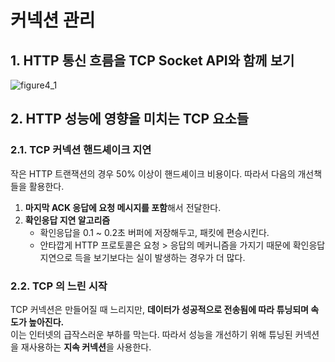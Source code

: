 # 커넥션 관리

## 1. HTTP 통신 흐름을 TCP Socket API와 함께 보기

![figure4_1](https://user-images.githubusercontent.com/47515936/79689790-fc1f4d00-8291-11ea-94e5-ed4ae1e1d051.png)

## 2. HTTP 성능에 영향을 미치는 TCP 요소들

### 2.1. TCP 커넥션 핸드셰이크 지연

작은 HTTP 트랜잭션의 경우 50% 이상이 핸드셰이크 비용이다. 따라서 다음의 개선책들을 활용한다.

1. **마지막 ACK 응답에 요청 메시지를 포함**해서 전달한다.
2. **확인응답 지연 알고리즘**
    - 확인응답을 0.1 ~ 0.2초 버퍼에 저장해두고, 패킷에 편승시킨다.
    - 안타깝게 HTTP 프로토콜은 요청 > 응답의 메커니즘을 가지기 때문에 확인응답 지연으로 득을 보기보다는 실이 발생하는 경우가 더 많다.

### 2.2. TCP 의 느린 시작

TCP 커넥션은 만들어질 때 느리지만, **데이터가 성공적으로 전송됨에 따라 튜닝되며 속도가 높아진다.**  
이는 인터넷의 급작스러운 부하를 막는다. 따라서 성능을 개선하기 위해 튜닝된 커넥션을 재사용하는 **지속 커넥션**을 사용한다.


